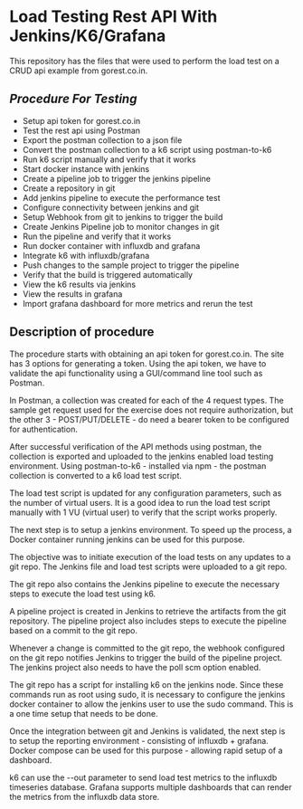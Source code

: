 # Load Testing Rest API With Jenkins/K6/Grafana

This repository has the files that were used to perform the load test on a CRUD api example from gorest.co.in.

## _Procedure For Testing_

- Setup api token for gorest.co.in
- Test the rest api using Postman
- Export the postman collection to a json file
- Convert the postman collection to a k6 script using postman-to-k6
- Run k6 script manually and verify that it works
- Start docker instance with jenkins
- Create a pipeline job to trigger the jenkins pipeline
- Create a repository in git
- Add jenkins pipeline to execute the performance test
- Configure connectivity between jenkins and git
- Setup Webhook from git to jenkins to trigger the build
- Create Jenkins Pipeline job to monitor changes in git
- Run the pipeline and verify that it works
- Run docker container with influxdb and grafana
- Integrate k6 with influxdb/grafana
- Push changes to the sample project to trigger the pipeline
- Verify that the build is triggered automatically
- View the k6 results via jenkins
- View the results in grafana
- Import grafana dashboard for more metrics and rerun the test

## Description of procedure

The procedure starts with obtaining an api token for gorest.co.in. The site has 3 options for generating a token. Using the api token, we have to validate the api functionality using a GUI/command line tool such as Postman.

In Postman, a collection was created for each of the 4 request types. The sample get request used for the exercise does not require authorization, but the other 3 - POST/PUT/DELETE - do need a bearer token to be configured for authentication.

After successful verification of the API methods using postman, the collection is exported and uploaded to the jenkins enabled load testing environment. 
Using postman-to-k6 - installed via npm - the postman collection is converted to a k6 load test script.

The load test script is updated for any configuration parameters, such as the number of virtual users. It is a good idea to run the load test script manually with 1 VU (virtual user) to verify that the script works properly.

The next step is to setup a jenkins environment. To speed up the process, a Docker container running jenkins can be used for this purpose. 

The objective was to initiate execution of the load tests on any updates to a git repo. The Jenkins file and load test scripts were uploaded to a git repo.

The git repo also contains the Jenkins pipeline to execute the necessary steps to execute the load test using k6.

A pipeline project is created in Jenkins to retrieve the artifacts from the git repository. The pipeline project also includes steps to execute the pipeline based on a commit to the git repo.

Whenever a change is committed to the git repo, the webhook configured on the git repo notifies Jenkins to trigger the build of the pipeline project. The jenkins project also needs to have the poll scm option enabled.

The git repo has a script for installing k6 on the jenkins node. Since these commands run as root using sudo, it is necessary to configure the jenkins docker container to allow the jenkins user to use the sudo command. This is a one time setup that needs to be done.

Once the integration between git and Jenkins is validated, the next step is to setup the reporting environment - consisting of influxdb + grafana. 
Docker compose can be used for this purpose - allowing rapid setup of a dashboard.

k6 can use the --out parameter to send load test metrics to the influxdb timeseries database. Grafana supports multiple dashboards that can render the metrics from the influxdb data store.


